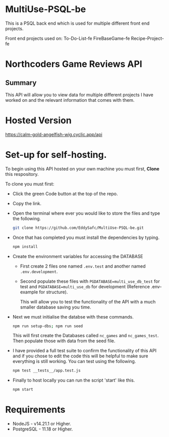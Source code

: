 # MultiUse-PSQL-be

This is a PSQL back end which is used for multiple different front end projects.

Front end projects used on:
To-Do-List-fe
FireBaseGame-fe
Recipe-Project-fe

# Northcoders Game Reviews API

## Summary

This API will allow you to view data for multiple different projects I have worked on and the relevant information that comes with them.

# Hosted Version

<https://calm-gold-angelfish-wig.cyclic.app/api>

# Set-up for self-hosting.

To begin using this API hosted on your own machine you must first, **Clone** this respository.

To clone you must first:

- Click the green Code button at the top of the repo.
- Copy the link.
- Open the terminal where ever you would like to store the files and type the following.

  ```sh
  git clone https://github.com/EddySafc/MultiUse-PSQL-be.git
  ```

- Once that has completed you must install the dependencies by typing.
  ```sh
  npm install
  ```
- Create the environment variables for accessing the DATABASE

  - First create 2 files one named `.env.test` and another named `.env.development`.
  - Second populate these files with `PGDATABASE=multi_use_db_test` for test and `PGDATABASE=multi_use_db` for development (Reference .env-example for structure).

    This will allow you to test the functionality of the API with a much smaller database saving you time.

- Next we must initialise the databse with these commands.

  ```sh
  npm run setup-dbs; npm run seed
  ```

  This will first create the Databases called `nc_games` and `nc_games_test`. Then populate those with data from the seed file.

- I have provided a full test suite to confirm the functionality of this API and if you chose to edit the code this will be helpful to make sure everything is still working. You can test using the following.

  ```sh
  npm test __tests__/app.test.js
  ```

- Finally to host locally you can run the script 'start' like this.
  ```sh
  npm start
  ```

# Requirements

- NodeJS - v14.21.1 or Higher.
- PostgreSQL - 11.18 or Higher.

